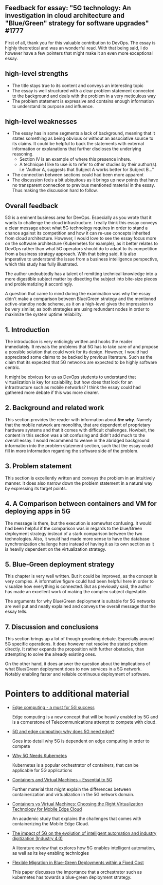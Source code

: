 Feedback for essay: "5G technology: An investigation in cloud architecture and "Blue/Green" strategy for software upgrades" #1777
---

First of all, thank you for this valuable contribution to DevOps. The essay is highly theoretical and was an wonderful read. With that being said, I do however have a few pointers that might make it an even more exceptional essay.

high-level strengths
---

- The title stays true to its content and conveys an interesting topic
- The essay is well structured with a clear problem statement connected to the background and deals with the problem in a very meticulous way
- The problem statement is expressive and contains enough information to understand its purpose and influence.

high-level weaknesses
---

- The essay has in some segments a lack of background, meaning that it states something as being obvious or without an associative source to its claims. It could be helpful to back the statements with external information or explanations that further discloses the underlying reasoning. 
  - Section IV is an example of where this presence inhere. 
  - A technique I like to use is to refer to other studies by their author(s). i.e "Author A, suggests that Subject A works better for Subject B..."
- The connection between sections could had been more apparent
- The discussion feels a bit ubiquitous as it brings up new points that have no transparent connection to previous mentioned material in the essay. Thus making the discussion hard to follow.

Overall feedback
---

5G is a eminent business area for DevOps. Especially as you wrote that it wants to challenge the cloud infrastructure. I really think this essay conveys a clear message about what 5G technology requires in order to stand a chance against its competition and how it can re-use concepts inherited from cloud architecture. However, I would love to see the essay focus more on the software architecture (Kubernetes for example), as it better relates to DevOps rather than what 5G operators should do to adapt to its competition from a business strategy approach. With that being said, it is also imperative to understand the issue from a business intelligence perspective, which this study has fully illustrated.

The author undoubtedly has a talent of remitting technical knowledge into a more digestible subject matter by disecting the subject into bite-size pieces and problematizing it accordingly.

A question that came to mind during the examination was why the essay didn't make a comparison between Blue/Green strategy and the mentioned active-standby node scheme, as it on a high-level gives the impression to be very similar, as both strategies are using redundant nodes in order to maximize the system uptime reliability.

## 1. Introduction

The introduction is very enticingly written and hooks the reader immediately. It reveals the problems that 5G has to take care of and propose a possible solution that could work for its design. However, I would had appreciated some claims to be backed by previous literature. Such as the claim that its expected that 5G networks are expected to be highly software centric.

It might be obvious for us as DevOps students to understand that virtualization is key for scalability, but how does that look for an infrastructure such as mobile networks? I think the essay could had gathered more debate if this was more clearer.

## 2. Background and related work

This section provides the reader with information about ***the why***. Namely that the mobile network are monoliths, that are dependent of proprietary hardware systems and that it comes with difficult challenges. Howbeit, the content in this section was a bit confusing and didn't add much to the overall essay. I would recommend to weave in the abridged background information into the problem statement section, such that the essay could fill in more information regarding the software side of the problem.

## 3. Problem statement

This section is excellently written and conveys the problem in an intuitively manner. It does also narrow down the problem statement in a natural way by expressing its target points.

## 4. A Comparison between containers and VM for deploying apps in 5G

The message is there, but the execution is somewhat confusing. It would had been helpful if the comparison was in regards to the blue/Green deployment strategy instead of a stark comparison between the two technologies. Also, it would had made more sense to have the database synchronization challenge here instead of having it as its own section as it is heavily dependent on the virtualization strategy.

## 5. Blue-Green deployment strategy

This chapter is very well written. But it could be improved, as the concept is very complex. A informative figure could had been helpful here in order to visualize how everything is connected. But as previously said, the author has made an excellent work of making the complex subject digestable.

The arguments for why Blue/Green deployment is suitable for 5G networks are well put and neatly explained and conveys the overall message that the essay tells.

## 7. Discussion and conclusions

This section brings up a lot of though-proviking debate. Especially around 5G specific operations. It does however not resolve the stated problem directly. It rather expands the proposition with further obstacles, than attempting to solve the already existing ones.

On the other hand, it does answer the question about the implications of what Blue/Green deployment does to new services in a 5G network. Notably enabling faster and reliable continuous deployment of software.

# Pointers to additional material

- [Edge computing - a must for 5G success](https://www.ericsson.com/en/edge-computing)
  
  Edge computing is a new concept that will be heavily enabled by 5G and is a cornerstone of Telecommunications attempt to compete with cloud.
- [5G and edge computing: why does 5G need edge?](https://stlpartners.com/articles/edge-computing/5g-edge-computing/)

  Goes into detail why 5G is dependent on edge computing in order to compete
- [Why 5G Needs Kubernetes](https://containerjournal.com/topics/why-5g-needs-kubernetes/)

  Kubernetes is a popular orchestrator of containers, that can be applicable for 5G applications 
- [Containers and Virtual Machines – Essential to 5G](https://www.hcltech.com/blogs/containers-and-virtual-machines-essential-5g)

  Further material that might explain the differences between containerization and virtualization in the 5G network domain.
- [Containers vs Virtual Machines: Choosing the Right Virtualization Technology for Mobile Edge Cloud](https://ieeexplore.ieee.org/document/8911715)

  An academic study that explains the challenges that comes with containerizing the Mobile Edge Cloud.
- [The impact of 5G on the evolution of intelligent automation and industry digitization (Industry 4.0)](https://link.springer.com/article/10.1007/s12652-020-02521-x)

  A literature review that explores how 5G enables intelligent automation, as well as its key enabling technlogies
- [Flexible Migration in Blue-Green Deployments within a Fixed Cost](https://dl.acm.org/doi/abs/10.1145/3429885.3429963)
  
  This paper discusses the importance that a orchestrator such as kubernetes has towards a blue-green deployment strategy.
